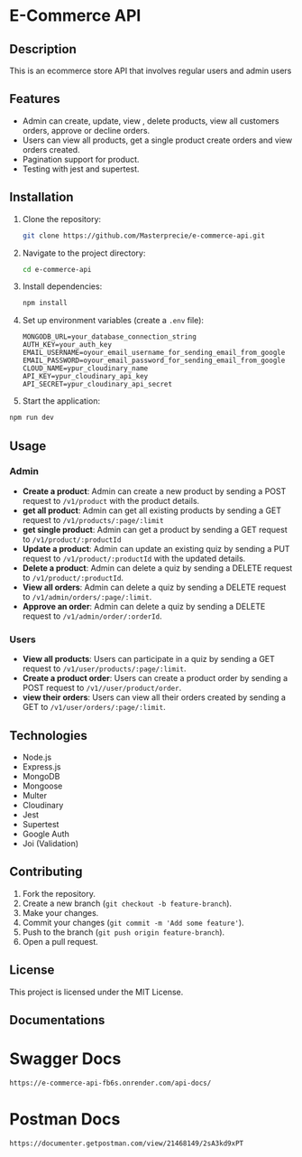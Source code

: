 # E-Commerce API

## Description

This is an ecommerce store API that involves regular users and admin users

## Features

- Admin can create, update, view , delete products, view all customers orders, approve or decline orders.
- Users can view all products, get a single product create orders and view orders created.
- Pagination support for product.
- Testing with jest and supertest.

## Installation

1. Clone the repository:
   ```sh
   git clone https://github.com/Masterprecie/e-commerce-api.git
   ```
2. Navigate to the project directory:
   ```sh
   cd e-commerce-api
   ```
3. Install dependencies:
   ```sh
   npm install
   ```
4. Set up environment variables (create a `.env` file):

   ```env
   MONGODB_URL=your_database_connection_string
   AUTH_KEY=your_auth_key
   EMAIL_USERNAME=oyour_email_username_for_sending_email_from_google
   EMAIL_PASSWORD=oyour_email_password_for_sending_email_from_google
   CLOUD_NAME=ypur_cloudinary_name
   API_KEY=ypur_cloudinary_api_key
   API_SECRET=ypur_cloudinary_api_secret

   ```

5. Start the application:

```sh
npm run dev
```

## Usage

### Admin

- **Create a product**: Admin can create a new product by sending a POST request to `/v1/product` with the product details.
- **get all product**: Admin can get all existing products by sending a GET request to `/v1/products/:page/:limit`
- **get single product**: Admin can get a product by sending a GET request to `/v1/product/:productId`
- **Update a product**: Admin can update an existing quiz by sending a PUT request to `/v1/product/:productId` with the updated details.
- **Delete a product**: Admin can delete a quiz by sending a DELETE request to `/v1/product/:productId`.
- **View all orders**: Admin can delete a quiz by sending a DELETE request to `/v1/admin/orders/:page/:limit`.
- **Approve an order**: Admin can delete a quiz by sending a DELETE request to `/v1/admin/order/:orderId`.

### Users

- **View all products**: Users can participate in a quiz by sending a GET request to `/v1/user/products/:page/:limit`.
- **Create a product order**: Users can create a product order by sending a POST request to `/v1//user/product/order`.
- **view their orders**: Users can view all their orders created by sending a GET to `/v1/user/orders/:page/:limit`.

## Technologies

- Node.js
- Express.js
- MongoDB
- Mongoose
- Multer
- Cloudinary
- Jest
- Supertest
- Google Auth
- Joi (Validation)

## Contributing

1. Fork the repository.
2. Create a new branch (`git checkout -b feature-branch`).
3. Make your changes.
4. Commit your changes (`git commit -m 'Add some feature'`).
5. Push to the branch (`git push origin feature-branch`).
6. Open a pull request.

## License

This project is licensed under the MIT License.

## Documentations

# Swagger Docs

```sh
https://e-commerce-api-fb6s.onrender.com/api-docs/
```

# Postman Docs

```sh
https://documenter.getpostman.com/view/21468149/2sA3kd9xPT
```

